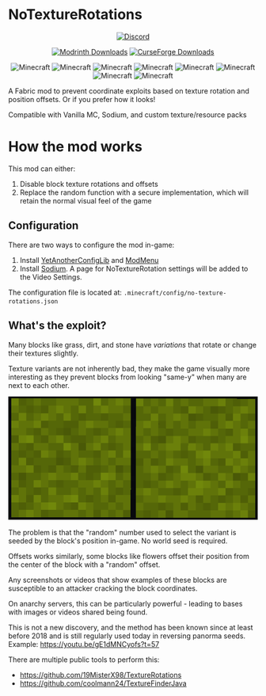 # NoTextureRotations

<p align="center">
  <a href="https://discord.gg/nJZrSaRKtb">
  <img alt="Discord" src="https://dcbadge.vercel.app/api/server/nJZrSaRKtb">
  </a>
</p>

<p align="center">
  <a href=https://modrinth.com/mod/notexturerotations ><img alt="Modrinth Downloads" src="https://img.shields.io/modrinth/dt/h4ktIYQ8?style=for-the-badge&logo=modrinth&label=Modrinth&color=00AF5C"></a>
  <a href=https://legacy.curseforge.com/minecraft/mc-mods/notexturerotations ><img alt="CurseForge Downloads" src="https://cf.way2muchnoise.eu/1013466.svg?badge_style=for_the_badge"></a>
</p>

<p align="center">
  <img src="https://img.shields.io/badge/MC-1.21.1-brightgreen.svg" alt="Minecraft"/>
  <img src="https://img.shields.io/badge/MC-1.21-brightgreen.svg" alt="Minecraft"/>
  <img src="https://img.shields.io/badge/MC-1.20.6-brightgreen.svg" alt="Minecraft"/>
  <img src="https://img.shields.io/badge/MC-1.20.4-brightgreen.svg" alt="Minecraft"/>
  <img src="https://img.shields.io/badge/MC-1.20.2-brightgreen.svg" alt="Minecraft"/>
  <img src="https://img.shields.io/badge/MC-1.20.1-brightgreen.svg" alt="Minecraft"/>
  <img src="https://img.shields.io/badge/MC-1.19.4-brightgreen.svg" alt="Minecraft"/>
  <img src="https://img.shields.io/badge/MC-1.19.2-brightgreen.svg" alt="Minecraft"/>
</p>


A Fabric mod to prevent coordinate exploits based on texture rotation and position offsets. Or if you prefer how it looks!

Compatible with Vanilla MC, Sodium, and custom texture/resource packs

# How the mod works

This mod can either:
1. Disable block texture rotations and offsets
2. Replace the random function with a secure implementation, which will retain the normal visual feel of the game

## Configuration

There are two ways to configure the mod in-game:
1. Install [YetAnotherConfigLib](https://modrinth.com/mod/yacl) and [ModMenu](https://modrinth.com/mod/modmenu)
2. Install [Sodium](https://modrinth.com/mod/sodium). A page for NoTextureRotation settings will be added to the Video Settings.

The configuration file is located at: `.minecraft/config/no-texture-rotations.json`

## What's the exploit?

Many blocks like grass, dirt, and stone have *variations* that rotate or change their textures slightly.

Texture variants are not inherently bad, they make the game visually more interesting as they prevent blocks from looking "same-y" when many are next to each other.

<p align="center">
  <img src=".github/example-texture-rotation.png" alt="Example"/>
</p>

The problem is that the "random" number used to select the variant is seeded by the block's position in-game. No world seed is required.

Offsets works similarly, some blocks like flowers offset their position from the center of the block with a "random" offset.

Any screenshots or videos that show examples of these blocks are susceptible to an attacker cracking the block coordinates.

On anarchy servers, this can be particularly powerful - leading to bases with images or videos shared being found.

This is not a new discovery, and the method has been known since at least before 2018 and is still regularly used today
in reversing panorma seeds. Example: https://youtu.be/gE1dMNCyofs?t=57

There are multiple public tools to perform this:
* https://github.com/19MisterX98/TextureRotations
* https://github.com/coolmann24/TextureFinderJava

